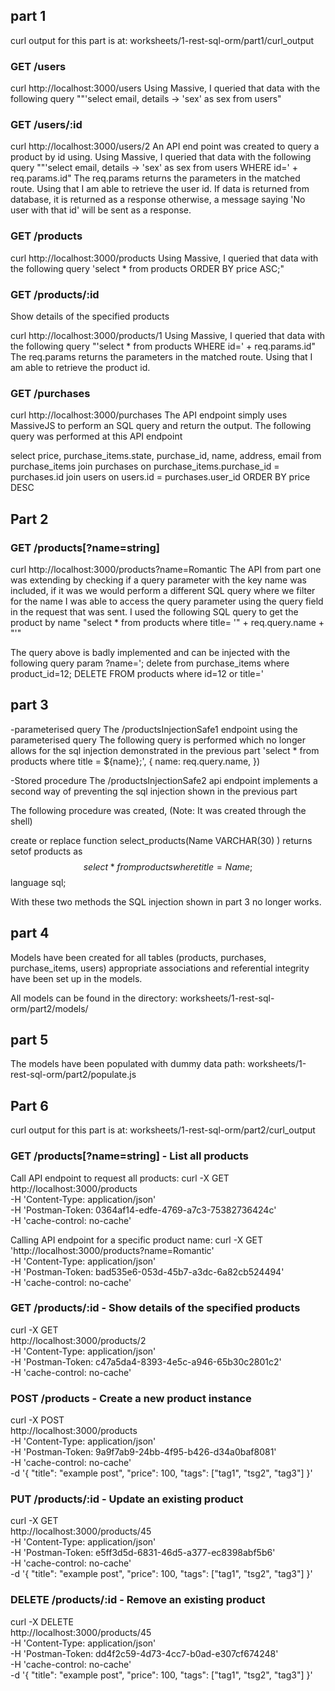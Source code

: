 ## part 1

curl output for this part is at: worksheets/1-rest-sql-orm/part1/curl_output

### GET /users

curl http://localhost:3000/users
Using Massive, I queried that data with the following query ""'select email, details -> \'sex\' as sex from users"

### GET /users/:id

curl http://localhost:3000/users/2
An API end point was created to query a product by id using. Using Massive, I queried that data with the following query ""'select email, details -> \'sex\' as sex from users WHERE id='  + req.params.id"
The req.params returns the parameters in the matched route. Using that I am able to retrieve the user id.
If data is returned from database, it is returned as a response otherwise, a message saying 'No user with that id' will be sent as a response.


### GET /products

curl http://localhost:3000/products
Using Massive, I queried that data with the following query 'select * from products ORDER BY price ASC;"

### GET /products/:id

Show details of the specified products

curl http://localhost:3000/products/1
Using Massive, I queried that data with the following query "'select * from products WHERE id=' + req.params.id"
The req.params returns the parameters in the matched route. Using that I am able to retrieve the product id.


### GET /purchases

curl http://localhost:3000/purchases
The API endpoint simply uses MassiveJS to perform an SQL query and return the output.
The following query was performed at this API endpoint

select price, purchase_items.state, purchase_id, name, address, email from purchase_items
join purchases on purchase_items.purchase_id = purchases.id
join users on users.id = purchases.user_id
ORDER BY price DESC

## Part 2

### GET /products[?name=string]

curl http://localhost:3000/products?name=Romantic
The API from part one was extending by checking if a query parameter with the key name was included, if it was we would perform a different SQL query where we filter for the name
I was able to access the query parameter using the query field in the request that was sent.
I used the following SQL query to get the product by name
"select * from products where title= '" + req.query.name + "'"

The query above is badly implemented and can be injected with the following query param
?name='; delete from purchase_items where product_id=12; DELETE FROM products where id=12 or title='


## part 3
-parameterised query
The /productsInjectionSafe1 endpoint using the parameterised query
The following query is performed which no longer allows for the sql injection demonstrated in the previous part
'select * from products where title = ${name};', { name: req.query.name, })

-Stored procedure
The /productsInjectionSafe2 api endpoint implements a second way of preventing the sql injection shown in the previous part

The following procedure was created, (Note: It was created through the shell)

 create or replace function select_products(Name VARCHAR(30) )
 returns setof products
 as
 $$
 select * from products where title = Name;
 $$
 language sql;

With these two methods the SQL injection shown in part 3 no longer works.



## part 4
Models have been created for all tables (products, purchases, purchase_items, users)
appropriate associations and referential integrity have been set up in the models.

All models can be found in the directory: worksheets/1-rest-sql-orm/part2/models/

## part 5
The models have been populated with dummy data
path: worksheets/1-rest-sql-orm/part2/populate.js

## Part 6

curl output for this part is at: worksheets/1-rest-sql-orm/part2/curl_output

### GET /products[?name=string] - List all products

Call API endpoint to request all products:
curl -X GET \
  http://localhost:3000/products \
  -H 'Content-Type: application/json' \
  -H 'Postman-Token: 0364af14-edfe-4769-a7c3-75382736424c' \
  -H 'cache-control: no-cache'


Calling API endpoint for a specific product name:
 curl -X GET \
   'http://localhost:3000/products?name=Romantic' \
   -H 'Content-Type: application/json' \
   -H 'Postman-Token: bad535e6-053d-45b7-a3dc-6a82cb524494' \
   -H 'cache-control: no-cache'



### GET /products/:id - Show details of the specified products

curl -X GET \
  http://localhost:3000/products/2 \
  -H 'Content-Type: application/json' \
  -H 'Postman-Token: c47a5da4-8393-4e5c-a946-65b30c2801c2' \
  -H 'cache-control: no-cache'


### POST /products - Create a new product instance

curl -X POST \
  http://localhost:3000/products \
  -H 'Content-Type: application/json' \
  -H 'Postman-Token: 9a9f7ab9-24bb-4f95-b426-d34a0baf8081' \
  -H 'cache-control: no-cache' \
  -d '{
	"title": "example post",
	"price": 100,
	"tags": ["tag1", "tsg2", "tag3"]
}'


### PUT /products/:id - Update an existing product

curl -X GET \
  http://localhost:3000/products/45 \
  -H 'Content-Type: application/json' \
  -H 'Postman-Token: e5ff3d5d-6831-46d5-a377-ec8398abf5b6' \
  -H 'cache-control: no-cache' \
  -d '{
	"title": "example post",
	"price": 100,
	"tags": ["tag1", "tsg2", "tag3"]
}'


### DELETE /products/:id - Remove an existing product

curl -X DELETE \
  http://localhost:3000/products/45 \
  -H 'Content-Type: application/json' \
  -H 'Postman-Token: dd4f2c59-4d73-4cc7-b0ad-e307cf674248' \
  -H 'cache-control: no-cache' \
  -d '{
	"title": "example post",
	"price": 100,
	"tags": ["tag1", "tsg2", "tag3"]
}'
